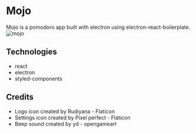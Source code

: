 # Mojo
Mojo is a pomodoro app built with electron using electron-react-boilerplate.
![mojo](https://i.imgur.com/qUuRPOr.png)

## Technologies

- react
- electron
- styled-components

## Credits

- Logo icon created by Rudiyana - Flaticon
- Settings icon created by Pixel perfect - Flaticon
- Beep sound created by yd - opengameart